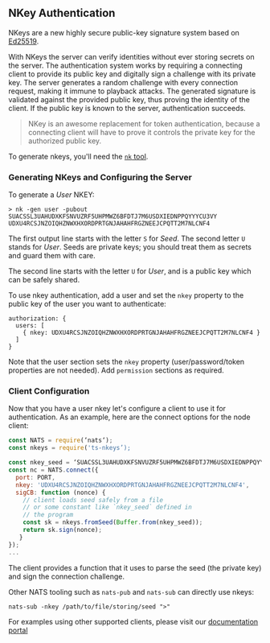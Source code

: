 ## NKey Authentication

NKeys are a new highly secure public-key signature system based on [Ed25519](https://ed25519.cr.yp.to/).

With NKeys the server can verify identities without ever storing secrets on the server. The authentication system works by requiring a connecting client to provide its public key and digitally sign a challenge with its private key. The server generates a random challenge with every connection request, making it immune to playback attacks. The generated signature is validated against the provided public key, thus proving the identity of the client. If the public key is known to the server, authentication succeeds.

> NKey is an awesome replacement for token authentication, because a connecting client will have to prove it controls the private key for the authorized public key.

To generate nkeys, you'll need the [`nk` tool](/nats_tools/nk.md).


### Generating NKeys and Configuring the Server

To generate a _User_ NKEY:

```
> nk -gen user -pubout
SUACSSL3UAHUDXKFSNVUZRF5UHPMWZ6BFDTJ7M6USDXIEDNPPQYYYCU3VY
UDXU4RCSJNZOIQHZNWXHXORDPRTGNJAHAHFRGZNEEJCPQTT2M7NLCNF4
```

The first output line starts with the letter `S` for _Seed_. The second letter `U` stands for _User_.  Seeds are private keys; you should treat them as secrets and guard them with care.

The second line starts with the letter `U` for _User_, and is a public key which can be safely shared.

To use nkey authentication, add a user and set the `nkey` property to the public key of the user you want to authenticate:

```text
authorization: {
  users: [
    { nkey: UDXU4RCSJNZOIQHZNWXHXORDPRTGNJAHAHFRGZNEEJCPQTT2M7NLCNF4 }
  ]
}
```

Note that the user section sets the `nkey` property (user/password/token properties are not needed). Add `permission` sections as required.


### Client Configuration

Now that you have a user nkey let's configure a client to use it for authentication. As an example, here are the connect options for the node client:

```javascript
const NATS = require(‘nats‘);
const nkeys = require('ts-nkeys’);

const nkey_seed = ‘SUACSSL3UAHUDXKFSNVUZRF5UHPMWZ6BFDTJ7M6USDXIEDNPPQYYYCU3VY’;
const nc = NATS.connect({
  port: PORT,
  nkey: 'UDXU4RCSJNZOIQHZNWXHXORDPRTGNJAHAHFRGZNEEJCPQTT2M7NLCNF4',
  sigCB: function (nonce) {
    // client loads seed safely from a file
    // or some constant like `nkey_seed` defined in
    // the program
    const sk = nkeys.fromSeed(Buffer.from(nkey_seed));
    return sk.sign(nonce);
   }
});
...
```

The client provides a function that it uses to parse the seed (the private key) and sign the connection challenge.

Other NATS tooling such as `nats-pub` and `nats-sub` can directly use nkeys:

```text
nats-sub -nkey /path/to/file/storing/seed ">"
```

For examples using other supported clients, please visit
our [documentation portal](https://nats.io/documentation/writing_applications/secure_connection)

